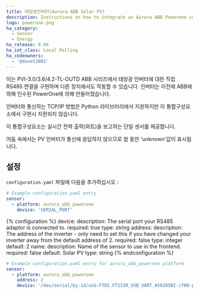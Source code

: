 ```yaml
---
title: 태양광인버터(Aurora ABB Solar PV)
description: Instructions on how to integrate an Aurora ABB Powerone solar inverter within Home Assistant.
logo: powerone.png
ha_category:
  - Sensor
  - Energy
ha_release: 0.96
ha_iot_class: Local Polling
ha_codeowners:
  - '@davet2001'
---
```


이는 PVI-3.0/3.6/4.2-TL-OUTD ABB 시리즈에서 태양광 인버터에 대한 직접 RS485 연결을 구현하며 다른 장치에서도 작동할 수 있습니다. 인버터는 이전에 ABB에 의해 인수된 PowerOne에 의해 만들어졌습니다.

인버터와 통신하는 TCP/IP 방법은 Python 라이브러리에서 지원하지만 이 통합구성요소에서 구현시 지원되지 않습니다.

이 통합구성요소는 실시간 전력 출력(와트)을 보고하는 단일 센서를 제공합니다.

어둠 속에서는 PV 인버터가 통신에 응답하지 않으므로 밤 동안 'unknown'값이 표시됩니다.

## 설정

`configuration.yaml` 파일에 다음을 추가하십시오 :

```yaml
# Example configuration.yaml entry
sensor:
  - platform: aurora_abb_powerone
    device: 'SERIAL_PORT'
```

{% configuration %}
device:
  description: The serial port your RS485 adaptor is connected to.
  required: true
  type: string
address:
  description: The address of the inverter - only need to set this if you have changed your inverter away from the default address of 2.
  required: false
  type: integer
  default: 2
name:
  description: Name of the sensor to use in the frontend.
  required: false
  default: Solar PV
  type: string
{% endconfiguration %}

```yaml
# Example configuration.yaml entry for aurora_abb_powerone platform
sensor:
  - platform: aurora_abb_powerone
    address: 2
    device: '/dev/serial/by-id/usb-FTDI_FT232R_USB_UART_A50285BI-if00-port0'
```
